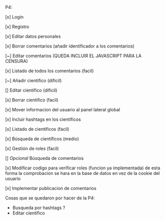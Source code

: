 P4:

[x] Login

[x] Registro

[x] Editar datos personales

[x] Borrar comentarios (añadir identificador a los comentarios)

[~] Editar comentarios (QUEDA INCLUIR EL JAVASCRIPT PARA LA CENSURA)

[x] Listado de todos los comentarios (facil)

[~] Añadir cientifico (dificil)

[] Editar cientifico (dificil)

[x] Borrar cientifico (facil)

[x] Mover informacion del usuario al panel lateral global

[x] Incluir hashtags en los cientificos

[x] Listado de cientificos (facil)

[x] Búsqueda de científicos (medio)

[x] Gestión de roles (facil)

[] *Opcional* Búsqueda de comentarios

[x] Modificar codigo para verificar roles (funcion ya implementada) de esta forma la comprobacion se hara en la base de datos en vez de la cookie del usuario

[x] Implementar publicacion de comentarios

Cosas que se quedaron por hacer de la P4:

- Busqueda por hashtags ?
- Editar cientifico